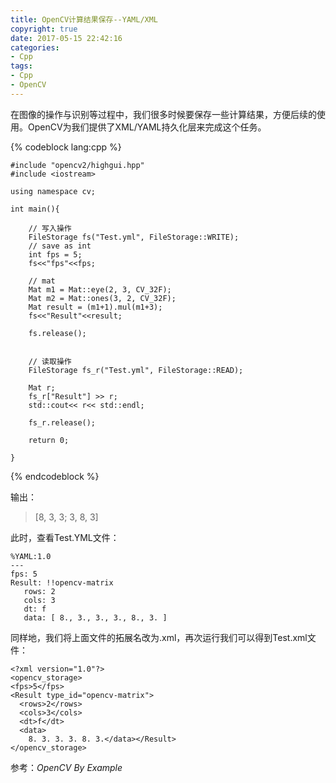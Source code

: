 ```yaml
---
title: OpenCV计算结果保存--YAML/XML
copyright: true
date: 2017-05-15 22:42:16
categories:
- Cpp
tags:
- Cpp
- OpenCV
---
```


在图像的操作与识别等过程中，我们很多时候要保存一些计算结果，方便后续的使用。OpenCV为我们提供了XML/YAML持久化层来完成这个任务。

{% codeblock lang:cpp %}

    #include "opencv2/highgui.hpp"
    #include <iostream>

    using namespace cv;

    int main(){

        // 写入操作
        FileStorage fs("Test.yml", FileStorage::WRITE);
        // save as int
        int fps = 5;
        fs<<"fps"<<fps;

        // mat
        Mat m1 = Mat::eye(2, 3, CV_32F);
        Mat m2 = Mat::ones(3, 2, CV_32F);
        Mat result = (m1+1).mul(m1+3);
        fs<<"Result"<<result;

        fs.release();


        // 读取操作
        FileStorage fs_r("Test.yml", FileStorage::READ);

        Mat r;
        fs_r["Result"] >> r;
        std::cout<< r<< std::endl;

        fs_r.release();

        return 0;

    }

{% endcodeblock %}


输出：
>[8, 3, 3;
 3, 8, 3]

此时，查看Test.YML文件：

    %YAML:1.0
    ---
    fps: 5
    Result: !!opencv-matrix
       rows: 2
       cols: 3
       dt: f
       data: [ 8., 3., 3., 3., 8., 3. ]


同样地，我们将上面文件的拓展名改为.xml，再次运行我们可以得到Test.xml文件：

    <?xml version="1.0"?>
    <opencv_storage>
    <fps>5</fps>
    <Result type_id="opencv-matrix">
      <rows>2</rows>
      <cols>3</cols>
      <dt>f</dt>
      <data>
        8. 3. 3. 3. 8. 3.</data></Result>
    </opencv_storage>


参考：*OpenCV By Example*



